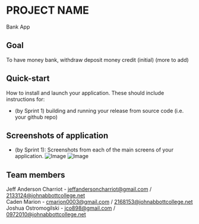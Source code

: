 # PROJECT NAME
Bank App
## Goal
To have money bank, withdraw deposit money credit (initial) (more to add)
## Quick-start
How to install and launch your application. These should include instructions for:
- (by Sprint 1) building and running your release from source code (i.e. your github repo)

## Screenshots of application
- (by Sprint 1): Screenshots from each of the main screens of your application.
![Image](https://i.ibb.co/Tgdfsft/withdrawal-screen.png)
![Image]([https://ibb.co/sgZSc9v](https://ibb.co/sgZSc9v))

## Team members
Jeff Anderson Charriot - jeffandersoncharriot@gmail.com / 2133124@johnabbottcollege.net<br>
Caden Marion - cmarion0003@gmail.com / 2168153@johnabbottcollege.net<br>
Joshua Ostromogilski - jco898@gmail.com / 0972010@johnabbottcollege.net

